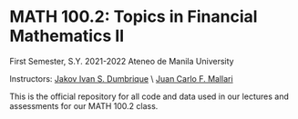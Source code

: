 # MATH 100.2: Topics in Financial Mathematics II
First Semester, S.Y. 2021-2022
Ateneo de Manila University

Instructors:
[Jakov Ivan S. Dumbrique](jdumbrique@ateneo.edu) \\
[Juan Carlo F. Mallari](jmallari@ateneo.edu)

This is the official repository for all code and data used in our lectures and assessments for our MATH 100.2 class.
